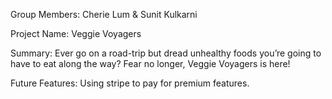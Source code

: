 Group Members: Cherie Lum & Sunit Kulkarni

Project Name: Veggie Voyagers

Summary: Ever go on a road-trip but dread unhealthy foods you’re going to have to eat along the way? Fear no longer, Veggie Voyagers is here! 

Future Features: Using stripe to pay for premium features. 